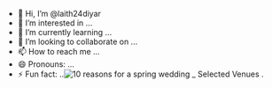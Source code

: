 - 👋 Hi, I’m @laith24diyar
- 👀 I’m interested in ...
- 🌱 I’m currently learning ...
- 💞️ I’m looking to collaborate on ...
- 📫 How to reach me ...
- 😄 Pronouns: ...
- ⚡ Fun fact: ..![10 reasons for a spring wedding _ Selected Venues](https://github.com/laith24diyar/laith24diyar/assets/168389541/f54b695e-e14c-40f0-aa4b-9790969faafc)
.

<!---
laith24diyar/laith24diyar is a ✨ special ✨ repository because its `README.md` (this file) appears on your GitHub profile.
You can click the Preview link to take a look at your changes.
--->
